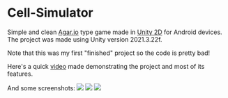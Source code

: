 # Cell-Simulator
Simple and clean [Agar.io](https://agar.io/) type game made in [Unity 2D](https://unity.com/) for Android devices. The project was made using Unity version 2021.3.22f.

Note that this was my first "finished" project so the code is pretty bad!

Here's a quick [video](https://youtu.be/kuOGl9nbOqI) made demonstrating the project and most of its features.

And some screenshots:
![](https://cdn.discordapp.com/attachments/1148772065122459718/1152719777282920466/image.png)
![](https://cdn.discordapp.com/attachments/1148772065122459718/1152720036377673760/image.png)
![](https://cdn.discordapp.com/attachments/1148772065122459718/1152719542359949312/image.png)
